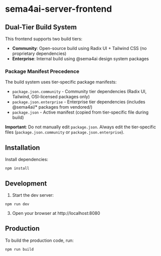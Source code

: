 # sema4ai-server-frontend

## Dual-Tier Build System

This frontend supports two build tiers:
- **Community**: Open-source build using Radix UI + Tailwind CSS (no proprietary dependencies)
- **Enterprise**: Internal build using @sema4ai design system packages

### Package Manifest Precedence

The build system uses tier-specific package manifests:
- `package.json.community` - Community tier dependencies (Radix UI, Tailwind, OSI-licensed packages only)
- `package.json.enterprise` - Enterprise tier dependencies (includes @sema4ai/* packages from vendored/)
- `package.json` - Active manifest (copied from tier-specific file during build)

**Important**: Do not manually edit `package.json`. Always edit the tier-specific files (`package.json.community` or `package.json.enterprise`).

## Installation

Install dependencies:

```
npm install
```

## Development

1. Start the dev server:

```
npm run dev
```

3. Open your browser at http://localhost:8080

## Production

To build the production code, run:

```
npm run build
```
